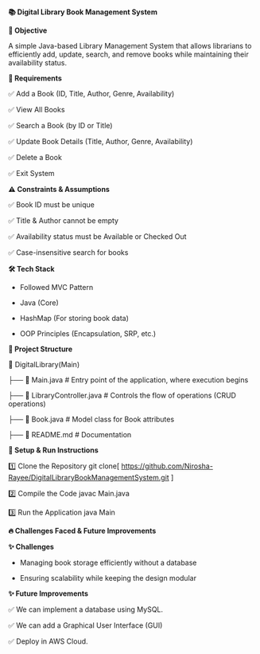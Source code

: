 **📚 Digital Library Book Management System**

**📝 Objective**

A simple Java-based Library Management System that allows librarians to efficiently add, update, search, and remove books while maintaining their availability status.

**🚀 Requirements**

✅ Add a Book (ID, Title, Author, Genre, Availability)

✅ View All Books

✅ Search a Book (by ID or Title)

✅ Update Book Details (Title, Author, Genre, Availability)

✅ Delete a Book

✅ Exit System

**⚠ Constraints & Assumptions**

✅ Book ID must be unique

✅ Title & Author cannot be empty

✅ Availability status must be Available or Checked Out

✅ Case-insensitive search for books

**🛠 Tech Stack**

* Followed MVC Pattern

* Java (Core)

* HashMap (For storing book data)

* OOP Principles (Encapsulation, SRP, etc.)

**🏰 Project Structure**

📆 DigitalLibrary(Main)

 ├── 📄 Main.java        # Entry point of the application, where execution begins
 
 ├── 📄 LibraryController.java  # Controls the flow of operations (CRUD operations)
 
 ├── 📄 Book.java        # Model class for Book attributes
 
 ├── 📄 README.md        # Documentation

 
**🔧 Setup & Run Instructions**

1️⃣ Clone the Repository
git clone[ https://github.com/Nirosha-Rayee/DigitalLibraryBookManagementSystem.git  ]

2️⃣ Compile the Code
javac Main.java

3️⃣ Run the Application
java Main



**🔥 Challenges Faced & Future Improvements**

**✨ Challenges**

* Managing book storage efficiently without a database

* Ensuring scalability while keeping the design modular

**✨ Future Improvements**

✅ We can implement a database using MySQL.

✅ We can add a Graphical User Interface (GUI) 

✅ Deploy in AWS Cloud.
